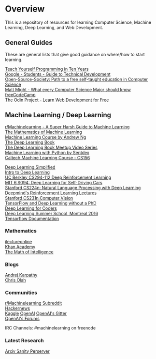 # Overview
This is a repository of resources for learning Computer Science, Machine Learning, Deep Learning, and Web Development.  
  
## General Guides
These are general lists that give good guidance on where/how to start learning.  
  

[Teach Yourself Programming in Ten Years](http://norvig.com/21-days.html)  
[Google - Students - Guide to Technical Development](https://www.google.com/about/careers/students/guide-to-technical-development.html)  
[Open-Source-Society: Path to a free self-taught education in Computer Science](https://github.com/open-source-society/computer-science)  
[Matt Might - What every Computer Science Major should know](http://matt.might.net/articles/what-cs-majors-should-know/)  
[freeCodeCamp](https://www.freecodecamp.org/)  
[The Odin Project - Learn Web Development for Free](https://www.theodinproject.com/home)  

## Machine Learning / Deep Learning
[r/Machinelearning - A Super Harsh Guide to Machine Learning](https://www.reddit.com/r/MachineLearning/comments/5z8110/d_a_super_harsh_guide_to_machine_learning/)    
[The Mathematics of Machine Learning](http://datascience.ibm.com/blog/the-mathematics-of-machine-learning/)  
[Machine Learning Course by Andrew Ng](https://www.youtube.com/playlist?list=PL0Smm0jPm9WcCsYvbhPCdizqNKps69W4Z)  
[The Deep Learning Book](http://www.deeplearningbook.org/)  
[The Deep Learning Book Meetup Video Series](https://www.youtube.com/channel/UCF9O8Vj-FEbRDA5DcDGz-Pg/videos)  
[Machine Learning with Python by Sentdex](https://www.youtube.com/playlist?list=PLQVvvaa0QuDfKTOs3Keq_kaG2P55YRn5v)  
[Caltech Machine Learning Course - CS156](https://www.youtube.com/playlist?list=PLD63A284B7615313A)  

[Deep Learning Simplified](https://www.youtube.com/playlist?list=PLjJh1vlSEYgvGod9wWiydumYl8hOXixNu)  
[Intro to Deep Learning](https://www.youtube.com/playlist?list=PL2-dafEMk2A7YdKv4XfKpfbTH5z6rEEj3)  
[UC Berkley CS294-112 Deep Reinforcement Learning](https://www.youtube.com/playlist?list=PLkFD6_40KJIwTmSbCv9OVJB3YaO4sFwkX)  
[MIT 6.S094: Deep Learning for Self-Driving Cars](https://www.youtube.com/playlist?list=PLrAXtmErZgOeiKm4sgNOknGvNjby9efdf)  
[Stanford CS224n: Natural Language Processing with Deep Learning](https://www.youtube.com/playlist?list=PL3FW7Lu3i5Jsnh1rnUwq_TcylNr7EkRe6)  
[Deepmind's Reinforcement Learning Lectures](https://www.youtube.com/playlist?list=PLzuuYNsE1EZAXYR4FJ75jcJseBmo4KQ9-)  
[Stanford CS231n Computer Vision](https://www.youtube.com/playlist?list=PLkt2uSq6rBVctENoVBg1TpCC7OQi31AlC)  
[TensorFlow and Deep Learning without a PhD](https://www.youtube.com/watch?v=u4alGiomYP4)  
[Deep Learning for Coders](https://www.youtube.com/playlist?list=PLfYUBJiXbdtS2UQRzyrxmyVHoGW0gmLSM)  
[Deep Learning Summer School, Montreal 2016](https://www.youtube.com/playlist?list=PL5bqIc6XopCbb-FvnHmD1neVlQKwGzQyR)  
[Tensorflow Documentation](https://www.tensorflow.org/get_started/)  

### Mathematics
[ilectureonline](https://www.youtube.com/user/ilectureonline/playlists)  
[Khan Academy](https://www.khanacademy.org/math/)  
[The Math of Intelligence](https://www.youtube.com/playlist?list=PL2-dafEMk2A7mu0bSksCGMJEmeddU_H4D)  

### Blogs
[Andrej Karpathy](https://medium.com/@karpathy)  
[Chris Olah](http://colah.github.io/)  

### Communities
[r/Machinelearning Subreddit](reddit.com/r/machinelearning)  
[Hackernews](https://news.ycombinator.com/)  
[Kaggle](https://www.kaggle.com/)
[OpenAI](openai.com)
[OpenAI's Gitter](https://gitter.im/openai/gym?source=orgpage)  
[OpenAI's Forums](https://discuss.openai.com/)  
  
IRC Channels:
#machinelearning on freenode  
  
### Latest Research
[Arxiv Sanity Perserver](http://www.arxiv-sanity.com/)



